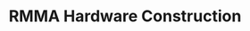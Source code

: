 ---
title: "RMMA Hardware Construction"
url: /davao-city/rmma-hardware-construction/
shop: Eisenwaren
---